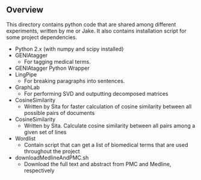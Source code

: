 ## Overview

This directory contains python code that are shared among different experiments, written by me or Jake. It also contains installation script for some project dependencies.

- Python 2.x (with numpy and scipy installed)
- GENIAtagger
  - For tagging medical terms.
- GENIAtagger Python Wrapper
- LingPipe
  - For breaking paragraphs into sentences.
- GraphLab
  - For performing SVD and outputting decomposed matrices
- CosineSimilarity
  - Written by Sita for faster calculation of cosine similarity between all possible pairs of documents
- CosineSimilarity
    - Written by Sita. Calculate cosine similarity between all pairs among a given set of lines
- Wordlist
  - Contain script that can get a list of biomedical terms that are used throughout the project
- downloadMedlineAndPMC.sh
    - Download the full text and abstract from PMC and Medline, respectively
